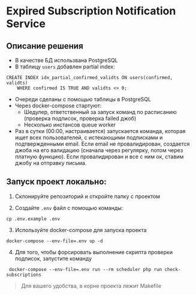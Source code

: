 # Expired Subscription Notification Service

## Описание решения

- В качестве БД использвана PostgreSQL
- В таблицу `users` добавлен partial index:

```postgresql
CREATE INDEX idx_partial_confirmed_validts ON users(confirmed, validts)
    WHERE confirmed IS TRUE AND validts <> 0;
```
- Очереди сделаны с помощью таблицы в PostgreSQL
- Через docker-compose стартуют:
  - Шедулер, ответственный за запуск команд по расписанию (проверка подписок, проверка failed джоб)
  - Несколько инстансов queue worker
- Раз в сутки (00:00, настраивается) запускается команда, которая ищет всех пользователей, с истекающими подписками и подтвержденными email. Если email не провалидирован, создается джоба на его валидацию (сначала через регулярку, потом через платную функцию). Если провалидирован и все с ним ок, ставим джобу на отправку письма.

## Запуск проект локально:

1) Склонируйте репозиторий и откройте папку с проектом

2) Создайте `.env` файл с помощью команды:

```shell
cp .env.example .env
```

3) Используйте docker-compose для запуска проекта

```shell
docker-compose --env-file=.env up -d
```

4) Для того, чтобы форсировать выполнение скрипта проверки подписок, запустите команду

```shell
 docker-compose --env-file=.env run --rm scheduler php run check-subscriptions
```

> Для вашего удобства, в корне проекта лежит Makefile
